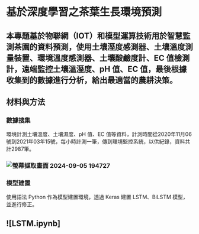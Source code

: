 # 基於深度學習之茶葉生長環境預測
## 本專題基於物聯網（IOT）和模型運算技術用於智慧監測茶園的資料預測，使用土壤溼度感測器、土壤溫度測量裝置、環境溫度感測器、土壤酸鹼度計、EC 值檢測計，遠端監控土壤溫溼度、pH 值、EC 值，最後根據收集到的數據進行分析，給出最適當的農耕決策。
## 材料與方法
### 數據搜集
環境計測土壤溫度、土壤濕度、pH 值、EC 值等資料，計測時間從2020年11月06號到2021年03年15號，每小時計測一筆，傳到環境監控系統，以供紀錄，資料共計2987筆。
### ![螢幕擷取畫面 2024-09-05 194727](https://github.com/user-attachments/assets/02b14a6d-7d21-46e1-a7c0-4c62da6de008)
### 模型建置
使用語法 Python 作為模型建置環境，透過 Keras 建置 LSTM、BiLSTM 模型，並進行修正。
## ![LSTM.ipynb]
